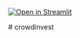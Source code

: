 [![Open in Streamlit](https://static.streamlit.io/badges/streamlit_badge_black_white.svg)](https://share.streamlit.io/clever-und-erfolgreich/crowdinvest/main/app.py)

﻿# crowdinvest
